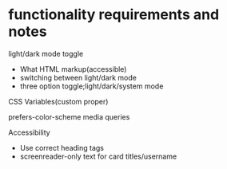 # functionality requirements and notes

light/dark mode toggle

- What HTML markup(accessible)
- switching between light/dark mode
- three option toggle;light/dark/system mode

CSS Variables(custom proper)

prefers-color-scheme media queries

Accessibility

- Use correct heading tags
- screenreader-only text for card titles/username
